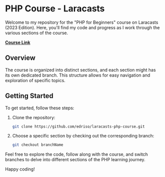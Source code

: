 # PHP Course - Laracasts

Welcome to my repository for the "PHP for Beginners" course on Laracasts (2023 Edition). Here, you'll find my code and progress as I work through the various sections of the course.

**[Course Link](https://laracasts.com/series/php-for-beginners-2023-edition)**

## Overview

The course is organized into distinct sections, and each section might has its own dedicated branch. This structure allows for easy navigation and exploration of specific topics.

## Getting Started

To get started, follow these steps:

1. Clone the repository:

   ```bash
   git clone https://github.com/edriso/laracasts-php-course.git
   ```

2. Choose a specific section by checking out the corresponding branch:

   ```bash
   git checkout branchName
   ```

Feel free to explore the code, follow along with the course, and switch branches to delve into different sections of the PHP learning journey.

Happy coding!
